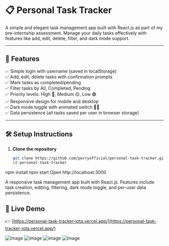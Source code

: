 # 📋 Personal Task Tracker

A simple and elegant task management app built with React.js as part of my pre-internship assessment. Manage your daily tasks effectively with features like add, edit, delete, filter, and dark mode support.  

----

## 🚀 Features
✅ Simple login with username (saved in localStorage)  
✅ Add, edit, delete tasks with confirmation prompts  
✅ Mark tasks as completed/pending  
✅ Filter tasks by All, Completed, Pending  
✅ Priority levels: High 🔴, Medium 🟡, Low 🟢  
✅ Responsive design for mobile and desktop  
✅ Dark mode toggle with animated switch 🌙🌞  
✅ Data persistence (all tasks saved per user in browser storage)  

---

## 🛠 Setup Instructions

1. **Clone the repository**  
   ```bash
   git clone https://github.com/perryofficial/personal-task-tracker.git
   cd personal-task-tracker
npm install
npm start
Open http://localhost:3000 


A responsive task management app built with React.js. Features include task creation, editing, filtering, dark mode toggle, and per-user data persistence.

## 🔗 Live Demo
👉 [https://personal-task-tracker-iota.vercel.app/](https://personal-task-tracker-iota.vercel.app/)


![image](https://github.com/user-attachments/assets/941553ae-caee-4b35-a0aa-01f965244d16)
![image](https://github.com/user-attachments/assets/93b2ec0a-f2cf-448d-b478-0bcbd0c6fa04)
![image](https://github.com/user-attachments/assets/41a94781-5067-48e0-9f44-0e55cc950478)
![image](https://github.com/user-attachments/assets/7da65b69-735f-457c-9d1d-04caf33b3ec5)


